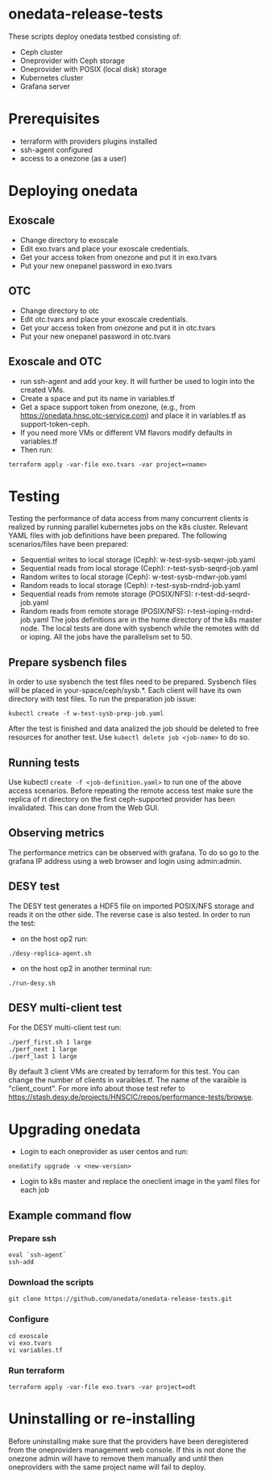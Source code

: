 # onedata-release-tests

These scripts deploy onedata testbed consisting of:
- Ceph cluster
- Oneprovider with Ceph storage
- Oneprovider with POSIX (local disk) storage
- Kubernetes cluster
- Grafana server

# Prerequisites
- terraform with providers plugins installed
- ssh-agent configured
- access to a onezone (as a user)

# Deploying onedata
## Exoscale
- Change directory to exoscale
- Edit exo.tvars and place your exoscale credentials.
- Get your access token from onezone and put it in exo.tvars
- Put your new onepanel password in exo.tvars

## OTC
- Change directory to otc
- Edit otc.tvars and place your exoscale credentials.
- Get your access token from onezone and put it in otc.tvars
- Put your new onepanel password in otc.tvars

## Exoscale and OTC

- run ssh-agent and add your key. It will further be used to login into the created VMs.
- Create a space and put its name in variables.tf
- Get a space support token from onezone, (e.g., from https://onedata.hnsc.otc-service.com) and place it in variables.tf as support-token-ceph.
- If you need more VMs or different VM flavors modify defaults in variables.tf
- Then run:

```
terraform apply -var-file exo.tvars -var project=<name>
```

# Testing
Testing the performance of data access from many concurrent clients is realized by running parallel kubernetes jobs on the k8s cluster. Relevant YAML files with job definitions have been prepared. The following scenarios/files have been prepared:
- Sequential writes to local storage (Ceph): w-test-sysb-seqwr-job.yaml
- Sequential reads from local storage (Ceph): r-test-sysb-seqrd-job.yaml
- Random writes to local storage (Ceph): w-test-sysb-rndwr-job.yaml
- Random reads to local storage (Ceph): r-test-sysb-rndrd-job.yaml
- Sequential reads from remote storage (POSIX/NFS): r-test-dd-seqrd-job.yaml
- Random reads from remote storage (POSIX/NFS): r-test-ioping-rndrd-job.yaml
The jobs definitions are in the home directory of the k8s master node. The local tests are done with sysbench while the remotes with dd or ioping. All the jobs have the parallelism set to 50.

## Prepare sysbench files
In order to use sysbench the test files need to be prepared. Sysbench files will be placed in your-space/ceph/sysb.*. Each client will have its own directory with test files. To run the preparation job issue:
```
kubectl create -f w-test-sysb-prep-job.yaml
```
After the test is finished and data analized the job should be deleted to free resources for another test. Use `kubectl delete job <job-name>` to do so.

## Running tests
Use kubectl `create -f <job-definition.yaml>` to run one of the above access scenarios.
Before repeating the remote access test make sure the replica of rt directory on the first ceph-supported provider has been invalidated. This can done from the Web GUI.  

## Observing metrics
The performance metrics can be observed with grafana. To do so go to the grafana IP address using a web browser and login using admin:admin. 

## DESY test
The DESY test generates a HDF5 file on imported POSIX/NFS storage and reads it on the other side. The reverse case is also tested. In order to run the test:
- on the host op2 run:
```
./desy-replica-agent.sh
```
- on the host op2 in another terminal run:
```
./run-desy.sh
```
## DESY multi-client test
For the DESY multi-client test run:
```
./perf_first.sh 1 large
./perf_next 1 large
./perf_last 1 large
```
By default 3 client VMs are created by terraform for this test. You can change the number of clients in varaibles.tf. The name of the varaible is "client_count".
For more info about those test refer to https://stash.desy.de/projects/HNSCIC/repos/performance-tests/browse.
# Upgrading onedata
- Login to each oneprovider as user centos and run:
```
onedatify upgrade -v <new-version>
```
- Login to k8s master and replace the oneclient image in the yaml files for each job 
## Example command flow 

### Prepare ssh 
```
eval `ssh-agent`
ssh-add
```
### Download the scripts
```
git clone https://github.com/onedata/onedata-release-tests.git
```
### Configure 
```
cd exoscale
vi exo.tvars
vi variables.tf

```
### Run terraform
```
terraform apply -var-file exo.tvars -var project=odt
```


# Uninstalling or re-installing
Before uninstalling make sure that the providers have been deregistered from the oneproviders management web
console. If this is not done the onezone admin will have to remove them manually and until then oneproviders with the same project name will fail to deploy.

